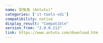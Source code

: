 ```yaml
---
name: 安兔兔 (Antutu)"
categories: ['it-tools-vdi']
compatibility: native
display_result: "Compatible"
version_from: "2.0.0.112"
link: https://www.antutu.com/download.htm
---
```

